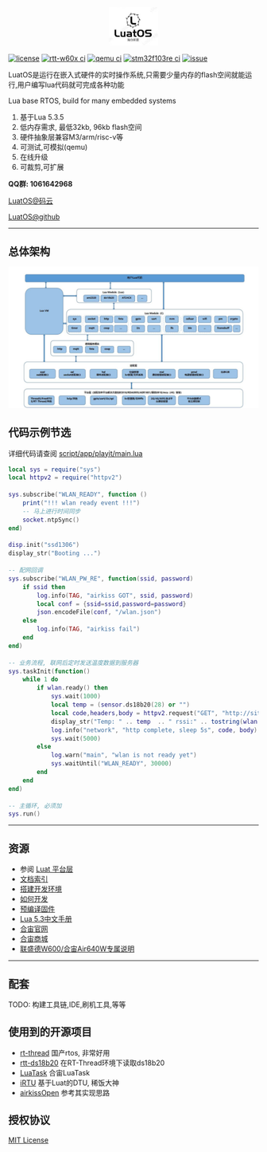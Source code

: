 <p align="center"><a href="#" target="_blank" rel="noopener noreferrer"><img width="100" src="logo.jpg" alt="LuatOS logo"></a></p>

[![license](https://img.shields.io/github/license/openLuat/LuatOS)](/LICENSE)
[![rtt-w60x ci](https://github.com/openLuat/LuatOS/workflows/rtt-w60x/badge.svg)](https://github.com/openLuat/LuatOS/actions?query=workflow%3Artt-w60x)
[![qemu ci](https://github.com/openLuat/LuatOS/workflows/qemu-vexpress-a9/badge.svg)](https://github.com/openLuat/LuatOS/actions?query=workflow%3Aqemu-vexpress-a9)
[![stm32f103re ci](https://github.com/openLuat/LuatOS/workflows/stm32f103re/badge.svg)](https://github.com/openLuat/LuatOS/actions?query=workflow%3Astm32f103re)
[![issue](https://img.shields.io/github/issues/openLuat/LuatOS)](https://github.com/openLuat/LuatOS/issues)

LuatOS是运行在嵌入式硬件的实时操作系统,只需要少量内存的flash空间就能运行,用户编写lua代码就可完成各种功能

Lua base RTOS, build for many embedded systems

1. 基于Lua 5.3.5
2. 低内存需求, 最低32kb, 96kb flash空间
3. 硬件抽象层兼容M3/arm/risc-v等
4. 可测试,可模拟(qemu)
5. 在线升级
6. 可裁剪,可扩展

**QQ群: 1061642968**

[LuatOS@码云](https://gitee.com/openLuat/LuatOS)

[LuatOS@github](https://github.com/openLuat/LuatOS)

----------------------------------------------------------------------------------
## 总体架构

![总体架构](system.jpg)

## 代码示例节选

详细代码请查阅 [script/app/playit/main.lua](script/app/playit/main.lua)

```lua
local sys = require("sys")
local httpv2 = require("httpv2")

sys.subscribe("WLAN_READY", function ()
    print("!!! wlan ready event !!!")
    -- 马上进行时间同步
    socket.ntpSync()
end)

disp.init("ssd1306")
display_str("Booting ...")

-- 配网回调
sys.subscribe("WLAN_PW_RE", function(ssid, password)
    if ssid then
        log.info(TAG, "airkiss GOT", ssid, password)
        local conf = {ssid=ssid,password=password}
        json.encodeFile(conf, "/wlan.json")
    else
        log.info(TAG, "airkiss fail")
    end
end)

-- 业务流程, 联网后定时发送温度数据到服务器
sys.taskInit(function()
    while 1 do
        if wlan.ready() then
            sys.wait(1000)
            local temp = (sensor.ds18b20(28) or "")
            local code,headers,body = httpv2.request("GET", "http://site0.cn/api/w60x/report/ds18b20?mac=" .. wlan.get_mac() .. "&temp=" .. tostring(temp))
            display_str("Temp: " .. temp  .. " rssi:" .. tostring(wlan.rssi()))
            log.info("network", "http complete, sleep 5s", code, body)
            sys.wait(5000)
        else
            log.warn("main", "wlan is not ready yet")
            sys.waitUntil("WLAN_READY", 30000)
        end
    end
end)

-- 主循环, 必须加
sys.run()
```

----------------------------------------------------------------------------------
## 资源

* 参阅 [Luat 平台层](docs/markdown/core/luat_platform.md)
* [文档索引](docs.md)
* [搭建开发环境](docs/markdown/proj/workspace.md)
* [如何开发](docs/markdown/proj/how_to_dev.md)
* [预编译固件](https://github.com/openLuat/LuatOS/releases)
* [Lua 5.3中文手册](https://www.runoob.com/manual/lua53doc/)
* [合宙官网](http://www.openluat.com)
* [合宙商城](http://m.openluat.com)
* [联盛德W600/合宙Air640W专属说明](docs/markdown/bsp/w600.md)

----------------------------------------------------------------------------------
## 配套

TODO: 构建工具链,IDE,刷机工具,等等

## 使用到的开源项目

* [rt-thread](https://github.com/RT-Thread/rt-thread) 国产rtos, 非常好用
* [rtt-ds18b20](https://github.com/willianchanlovegithub/ds18b20) 在RT-Thread环境下读取ds18b20
* [LuaTask](https://github.com/openLuat/Luat_2G_RDA_8955) 合宙LuaTask
* [iRTU](https://github.com/hotdll/iRTU) 基于Luat的DTU, 稀饭大神
* [airkissOpen](https://github.com/heyuanjie87/airkissOpen) 参考其实现思路

## 授权协议

[MIT License](LICENSE)
